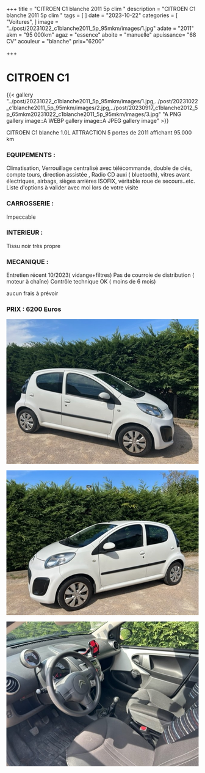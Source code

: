 +++
title = "CITROEN C1 blanche 2011 5p clim "
description = "CITROEN C1 blanche 2011 5p clim "
tags = [
]
date = "2023-10-22"
categories = [
    "Voitures",
]
image = "../post/20231022_c1blanche2011_5p_95mkm/images/1.jpg"
adate = "2011"
akm = "95 000km"
agaz = "essence"
aboite = "manuelle"
apuissance= "68 CV"
acouleur = "blanche"
prix="6200"

+++

# CITROEN C1

{{< gallery  "../post/20231022_c1blanche2011_5p_95mkm/images/1.jpg,../post/20231022_c1blanche2011_5p_95mkm/images/2.jpg,../post/20230917_c1blanche2012_5p_65mkm20231022_c1blanche2011_5p_95mkm/images/3.jpg" "A PNG gallery image::A WEBP gallery image::A JPEG gallery image" >}}
 


CITROEN C1 blanche 1.0L ATTRACTION 5 portes de 2011 affichant 95.000 km


### EQUIPEMENTS :
Climatisation, Verrouillage centralisé avec télécommande, double de clés, compte tours, direction assistée , Radio CD auxi ( bluetooth), vitres avant électriques, airbags, sièges arrières ISOFIX, véritable roue de secours..etc.
Liste d'options à valider avec moi lors de votre visite


### CARROSSERIE :
Impeccable


### INTERIEUR :
Tissu noir très propre

### MECANIQUE :
Entretien récent 10/2023( vidange+filtres)
Pas de courroie de distribution ( moteur à chaîne)
Contrôle technique OK ( moins de 6 mois)

aucun frais à prévoir


### PRIX : 6200 Euros


<!-- more -->


![](images/1.jpg)

![](images/2.jpg)

![](images/3.jpg)

